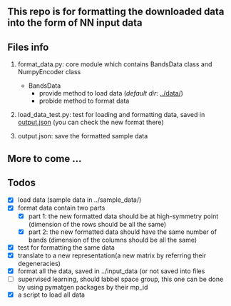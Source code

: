 ## This repo is for formatting the downloaded data into the form of NN input data

## Files info

1. format_data.py: core module which contains BandsData class and NumpyEncoder class
    - BandsData
      - provide method to load data (*default dir*: [../data/](../data/))
      - probide method to format data         

2. load_data_test.py: test for loading and formatting data, saved in [output.json](output.json) (you can check the new format there)

3. output.json: save the formatted sample data

## More to come ...

## Todos

- [x] load data (sample data in ../sample_data/)
- [x] format data contain two parts
  - [x] part 1: the new formatted data should be at high-symmetry point (dimension of the rows should be all the same)
  - [x] part 2: the new formatted data should have the same number of bands (dimension of the columns should be all the same)
- [x] test for formatting the same data
- [x] translate to a new representation(a new matrix by referring their degeneracies)
- [x] format all the data, saved in ../input_data (or not saved into files
- [ ] supervised learning, should labbel space group, this one can be done by using pymatgen packages by their mp_id
- [x] a script to load all data
